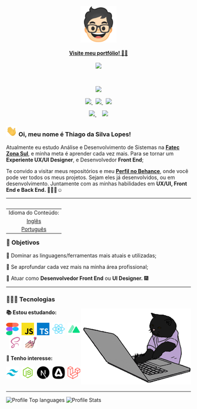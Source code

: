 <!-- Link para o meu portfólio: -->
<p align="center">
    <a target="_blank" href="https://thiagosl.vercel.app">
      <img src="./assets/favicon.webp" width="100px" align="center">
      <h4 align="center">Visite meu portfólio! ☝🏼</h4>
    </a>
</p>

<!-- Divisor animado em GIF: -->
<p align="center">
    <img src="https://user-images.githubusercontent.com/57417305/81239377-13bd3c00-8fdb-11ea-9567-30a27becb1bf.gif">
</p>
  &nbsp;
  <p align="center">
  <!-- Badge - Profile View Counter -->
   <img src="https://komarev.com/ghpvc/?username=Thiagoow&style=plastic&color=0007c4">
</p>
<p align="center">
  <!-- Badge - LinkedIn -->
  <a href="https://www.linkedin.com/in/thiagosilvaloopes/">
    <img src="https://img.shields.io/badge/-LinkedIn-0e00cf?style=round-square&logo=Linkedin&logoColor=white&link=https://www.linkedin.com/in/thiagosilvaloopes">
  </a>
  &nbsp;
  <!-- Badge - Email -->
  <a href="mailto:thiagoslopes8@outlook.com">
    <img src="https://img.shields.io/badge/-Meu%20Email-ff0000?style=round-square&logo=microsoft-outlook&logoColor=white&link=mailto:thiagodrive08@hotmail.com">
  </a>
  &nbsp;
<!-- Badge - My Settings -->
  <a href="https://github.com/Thiagoow/My-Settings">
    <img src="https://img.shields.io/badge/-Minhas%20Configs-06c91a?logo=visual-studio-code">
  </a>
 </p>
 
<!-- Segunda Linha de Badges: -->

 <p align="center">
<!-- Badge - Behance -->
  <a href="https://www.behance.net/thiagoow">
    <img src="https://img.shields.io/badge/-Projects%20de%20UI-381b82?logo=behance">
  </a>
   &nbsp;
    <!-- Badge - Instagram 
  <a href="https://www.instagram.com/thiagosilvaloopes">
    <img src="https://img.shields.io/badge/-Instagram%20-ff7b00?style=round-square&logo=instagram&logoColor=white&link=https://www.instagram.com/thiagosilvaloopes/">
  </a> -->
    &nbsp;
    <!-- Badge - DEV.to -->
  <a href="https://dev.to/thiagoow">
    <img src="https://img.shields.io/badge/-Meus%20Artigos%20-14171A?style=round-square&logo=dev.to&logoColor=white&link=https://dev.to/thiagoow">
  </a>
    
</p>

<!-- Apresentação -->

### <img src="assets/icons/hello.gif" width="30px"> Oi, meu nome é Thiago da Silva Lopes!

<p>Atualmente eu estudo Análise e Desenvolvimento de Sistemas na <strong> <a target="_blank" href="https://www.linkedin.com/company/fatec-zona-sul?originalSubdomain=br">Fatec Zona Sul</a></strong>, e minha meta é aprender cada vez mais. Para se tornar um <strong>Experiente UX/UI Designer</strong>, e Desenvolvedor <strong>Front End</strong>;</p>
<p>Te convido a visitar meus repositórios e meu <strong><a target="_blank" href="https://www.behance.net/thiagosilval2">Perfil no Behance</a></strong>, onde você pode ver todos os meus projetos. Sejam eles já desenvolvidos, ou em desenvolvimento. Juntamente com as minhas habilidades em <strong>UX/UI, Front End e Back End. 🤟🏼😁☺</strong>

---

<!-- ReadMe em EN & PT-BR: -->
<table align="right">
 <td>Idioma do Conteúdo:</td>
 <tr><td align="center"><a href="README.md">Inglês</a></td></tr>
 <tr><td align="center"><a href="README_PT-BR.md">Português</a></td></tr>
</table>

### 🎯 Objetivos

<p>📌 Dominar as linguagens/ferramentas mais atuais e utilizadas;</p>
<p>📌 Se aprofundar cada vez mais na minha área profissional;</p>
<p>📌 Atuar como <strong>Desenvolvedor Front End</strong> ou <strong>UI Designer.</strong> 🎆</p>

---

### 👨🏻‍💻 Tecnologias

<!-- GIF Gatinho digitando :p -->
<img src="./assets/catTyping.gif" width="300px" align="right">

**📚 Estou estudando:**

<p align="left">
  <!-- Figma Icon -->
  <img src="assets/icons/tech/figma.svg" width="34px" height="34px">&nbsp;
  <!--AdobeXD Icon
  <img src="assets/icons/tech/adobeXD.svg" width="34px" height="34px">&nbsp; -->
  <!-- HTML Icon
  <img src="assets/icons/tech/html.svg" width="34px" height="34px">&nbsp; -->
  <!-- CSS Icon 
  <img src="assets/icons/tech/css.svg" width="34px" height="34px">&nbsp; -->
  <!-- JS Icon -->
  <img src="assets/icons/tech/js.svg" width="34px" height="34px">&nbsp;
  <!-- TS Icon -->
  <img src="assets/icons/tech/ts.svg" width="34px" height="34px">&nbsp;
  <!-- Git Icon 
  <img src="assets/icons/tech/git.svg" width="34px" height="34px">&nbsp;-->
  <!-- React Icon -->
  <img src="assets/icons/tech/react.svg" width="34px" height="34px">&nbsp;
  <!--VueJS Icon
  <img src="assets/icons/tech/vuejs.svg" width="34px" height="34px">&nbsp;  -->
  <!--NuxtJS Icon -->
  <img src="assets/icons/tech/nuxt.svg" width="34px" height="34px">&nbsp;
  <!-- Sass Icon -->
  <img src="assets/icons/tech/sass.svg" width="34px" height="34px">&nbsp;
  <!-- StyledComponents Icon -->
  <img src="assets/icons/tech/styledComponents.svg" width="34px" height="34px">&nbsp;
</p>

**🚀 Tenho interesse:**

<p align="left">
  <!--Tailwind Icon-->
  <img src="assets/icons/tech/tailwindCss.svg" width="34px" height="34px">&nbsp;
  <!-- NodeJS Icon -->
  <img src="assets/icons/tech/nodejs.svg" width="34px" height="34px">&nbsp;
    <!-- NextJS Icon -->
  <img src="assets/icons/tech/nextjs.svg" width="34px" height="34px">&nbsp;
  <!-- AdonisJS Icon -->
  <img src="assets/icons/tech/adonisjs.svg" width="34px" height="34px">&nbsp;
  <!-- Laravel Icon -->
  <img src="assets/icons/tech/laravel.svg" width="34px" height="34px">&nbsp;
  <!-- PHP Icon 
  <img src="assets/icons/tech/php.svg" width="34px" height="34px">&nbsp; -->
</p>

<!--Add a line to split sections-->

---

<!--Configs on: https://github.com/anuraghazra/github-readme-stats
-->

![Profile Top languages](https://github-readme-stats.vercel.app/api/top-langs/?username=Thiagoow&layout=compact&custom_title=Thiagoow%20-%20Most%20Used%20Languages:&theme=dark&hide_border=true&hide=visual%20basic%20.net,php,c%2B%2B)
![Profile Stats](https://github-readme-stats.vercel.app/api?username=Thiagoow&show_icons=true&theme=dark&hide_border=true&custom_title=Thiago%20Silva%20Lopes%20-%20GitHub%20Stats:&include_all_commits=true&hide=issues,contribs)
